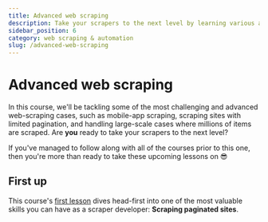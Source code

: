 ```yaml
---
title: Advanced web scraping
description: Take your scrapers to the next level by learning various advanced concepts and techniques that will help you build highly scalable and reliable crawlers.
sidebar_position: 6
category: web scraping & automation
slug: /advanced-web-scraping
---
```


# Advanced web scraping

In this course, we'll be tackling some of the most challenging and advanced web-scraping cases, such as mobile-app scraping, scraping sites with limited pagination, and handling large-scale cases where millions of items are scraped. Are **you** ready to take your scrapers to the next level?

If you've managed to follow along with all of the courses prior to this one, then you're more than ready to take these upcoming lessons on 😎

<!-- Just like the [**Web scraping for beginners**](../web_scraping_for_beginners.md) course, this course is divided into two main sections: **Data collection** and **Crawling**. -->

## [](#first-up) First up

This course's [first lesson](./scraping_paginated_sites.md) dives head-first into one of the most valuable skills you can have as a scraper developer: **Scraping paginated sites**.
